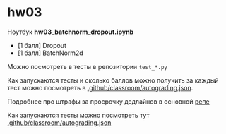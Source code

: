 # hw03

Ноутбук **hw03_batchnorm_dropout.ipynb**

* [1 балл] Dropout
* [1 балл] BatchNorm2d

Можно посмотреть в тесты в репозитории `test_*.py`

Как запускаются тесты и сколько баллов можно получить за каждый тест можно посмотреть в [.github/classroom/autograding.json](.github/classroom/autograding.json).

Подробнее про штрафы за просрочку дедлайнов в основной [репе](https://github.com/fintech-dl-hse/course#%D0%B4%D0%BE%D0%BC%D0%B0%D1%88%D0%BA%D0%B8)

Как запускаются тесты можно посмотреть тут [.github/classroom/autograding.json](.github/classroom/autograding.json)


